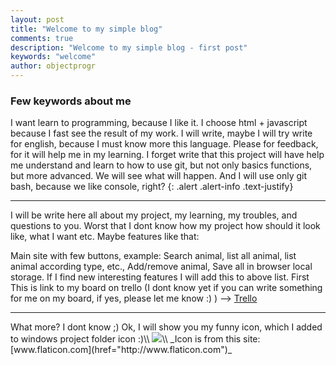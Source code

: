```yaml
---
layout: post
title: "Welcome to my simple blog"
comments: true
description: "Welcome to my simple blog - first post"
keywords: "welcome"
author: objectprogr
---
```


### Few keywords about me
I want learn to programming, because I like it. I choose html + javascript because I fast see the result of my work. I will write, maybe I will try write for english, because I must know more this language. Please for feedback, for it will help me in my learning. I forget write that this project will have help me understand and learn to how to use git, but not only basics functions, but more advanced. We will see what will happen. And I will use only git bash, because we like console, right?
{: .alert .alert-info .text-justify}
<hr>
I will be write here all about my project, my learning, my troubles, and questions to you. Worst that I dont know how my project how should it look like, what I want etc. Maybe features like that:

Main site with few buttons, example: Search animal, list all animal, list animal according type, etc.,
Add/remove animal,
Save all in browser local storage. If I find new interesting features I will add this to above list.
First This is link to my board on trello (I dont know yet if you can write something for me on my board, if yes, please let me know :) ) --> <a href="https://trello.com/b/OzRQM5tX/javascript-animalshelter" target="blank">Trello</a>

<hr>
What more? I dont know ;) Ok, I will show you my funny icon, which I added to windows project folder icon :)\\
<img src="https://image.flaticon.com/icons/png/128/390/390251.png">\\
_Icon is from this site: [www.flaticon.com](href="http://www.flaticon.com")_
